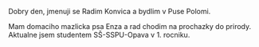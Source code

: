 Dobry den, 
jmenuji se Radim Konvica a bydlim v Puse Polomi.

Mam domaciho mazlicka psa Enza a rad chodim na prochazky do prirody.<br>
Aktualne jsem studentem SŠ-SSPU-Opava v 1. rocniku.
